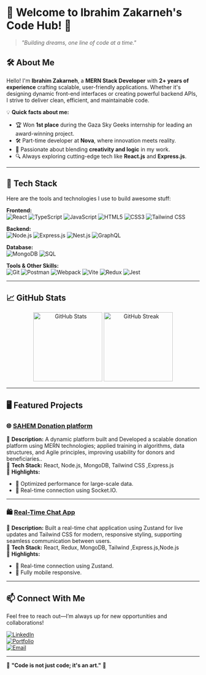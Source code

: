 # 👋 Welcome to Ibrahim Zakarneh's Code Hub! 🚀

> _"Building dreams, one line of code at a time."_

## 🛠️ About Me

Hello! I'm **Ibrahim Zakarneh**, a **MERN Stack Developer** with **2+ years of experience** crafting scalable, user-friendly applications. Whether it's designing dynamic front-end interfaces or creating powerful backend APIs, I strive to deliver clean, efficient, and maintainable code.

💡 **Quick facts about me:**  
- 🏆 Won **1st place** during the Gaza Sky Geeks internship for leading an award-winning project.  
- 🛠️ Part-time developer at **Nova**, where innovation meets reality.  
- 🎨 Passionate about blending **creativity and logic** in my work.  
- 🔍 Always exploring cutting-edge tech like **React.js** and **Express.js**.  

---

## 🌟 Tech Stack

Here are the tools and technologies I use to build awesome stuff:

**Frontend:**  
![React](https://img.shields.io/badge/-React-blue?style=flat&logo=react&logoColor=white) ![TypeScript](https://img.shields.io/badge/-TypeScript-blue?style=flat&logo=typescript&logoColor=white) ![JavaScript](https://img.shields.io/badge/-JavaScript-yellow?style=flat&logo=javascript&logoColor=white) ![HTML5](https://img.shields.io/badge/-HTML5-orange?style=flat&logo=html5&logoColor=white) ![CSS3](https://img.shields.io/badge/-CSS3-blue?style=flat&logo=css3&logoColor=white) ![Tailwind CSS](https://img.shields.io/badge/-TailwindCSS-38B2AC?style=flat&logo=tailwind-css&logoColor=white)  

**Backend:**  
![Node.js](https://img.shields.io/badge/-Node.js-green?style=flat&logo=node.js&logoColor=white) ![Express.js](https://img.shields.io/badge/-Express.js-black?style=flat&logo=express&logoColor=white) ![Nest.js](https://img.shields.io/badge/-Nest.js-red?style=flat&logo=nestjs&logoColor=white) ![GraphQL](https://img.shields.io/badge/-GraphQL-pink?style=flat&logo=graphql&logoColor=white)  

**Database:**  
![MongoDB](https://img.shields.io/badge/-MongoDB-green?style=flat&logo=mongodb&logoColor=white) ![SQL](https://img.shields.io/badge/-SQL-lightgray?style=flat&logo=sqlite&logoColor=white)  

**Tools & Other Skills:**  
![Git](https://img.shields.io/badge/-Git-orange?style=flat&logo=git&logoColor=white) ![Postman](https://img.shields.io/badge/-Postman-orange?style=flat&logo=postman&logoColor=white) ![Webpack](https://img.shields.io/badge/-Webpack-blue?style=flat&logo=webpack&logoColor=white) ![Vite](https://img.shields.io/badge/-Vite-purple?style=flat&logo=vite&logoColor=white) ![Redux](https://img.shields.io/badge/-Redux-purple?style=flat&logo=redux&logoColor=white) ![Jest](https://img.shields.io/badge/-Jest-red?style=flat&logo=jest&logoColor=white)  

---

## 📈 GitHub Stats

<div align="center">  
  <img src="https://github-readme-stats.vercel.app/api?username=ibrahimzakarneh&show_icons=true&theme=radical&include_all_commits=true&count_private=true" alt="GitHub Stats" height="180px"/>  
  <img src="https://github-readme-streak-stats.herokuapp.com/?user=ibrahimzakarneh&theme=radical&ring=FFB19A" alt="GitHub Streak" height="180px"/>  
</div>  
 
---

## 🖥️ Featured Projects

### 🌐 [SAHEM Donation platform](https://sharecare-group-c-dp4v.onrender.com/)  
🔸 **Description:** A dynamic platform built and Developed a scalable donation platform using MERN technologies; applied training in algorithms, data
structures, and Agile principles, improving usability for donors and beneficiaries..  
🔸 **Tech Stack:** React, Node.js, MongoDB, Tailwind CSS ,Express.js  
🔸 **Highlights:**  
- 🚀 Optimized performance for large-scale data.  
- 🌟 Real-time connection using Socket.IO.  

---

### 🛍️ [Real-Time Chat App](https://chat-app-hyl9.onrender.com/login)  
🔸 **Description:** Built a real-time chat application using Zustand for live updates and Tailwind CSS for modern,
responsive styling, supporting seamless communication between users.  
🔸 **Tech Stack:** React, Redux, MongoDB, Tailwind ,Express.js,Node.js    
🔸 **Highlights:**  
- 🚀 Real-time connection using Zustand.  
- 📱 Fully mobile responsive.  

---

## 📫 Connect With Me

Feel free to reach out—I’m always up for new opportunities and collaborations!  

[![LinkedIn](https://img.shields.io/badge/-LinkedIn-blue?style=flat&logo=linkedin&logoColor=white)](https://www.linkedin.com/in/ibrahim-zakarneh-03b888253/)  
[![Portfolio](https://img.shields.io/badge/-Portfolio-black?style=flat&logo=github&logoColor=white)](https://react-portfolio-zvo6.onrender.com/)  
[![Email](https://img.shields.io/badge/-Email-red?style=flat&logo=gmail&logoColor=white)](mailto:https://github.com/ibrahim97zak?tab=repositories)  


---

🌟 **"Code is not just code; it's an art."** 🌟

